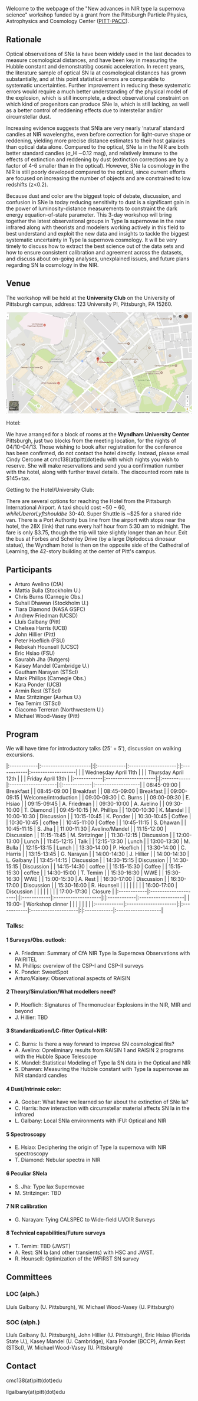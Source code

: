 Welcome to the webpage of the "New advances in NIR type Ia supernova science" workshop funded by a grant from the Pittsburgh Particle Physics, Astrophysics and Cosmology Center ([PITT-PACC](http://www.physicsandastronomy.pitt.edu/pittpacc)).

## Rationale

Optical observations of SNe Ia have been widely used in the last decades to measure cosmological distances, and have been key in measuring the Hubble constant and demonstratibg cosmic acceleration. In recent years, the literature sample of optical SN Ia at cosmological distances has grown substantially, and at this point statistical errors are comparable to systematic uncertainties. Further improvement in reducing these systematic errors would require a much better understanding of the physical model of the explosion, which is still incomplete, a direct observational constraint on which kind of progenitors can produce SNe Ia, which is still lacking, as well as a better control of reddening effects due to interstellar and/or circumstellar dust.

Increasing evidence suggests that SNIa are very nearly ‘natural’ standard candles at NIR wavelengths, even before correction for light-curve shape or reddening, yielding more precise distance estimates to their host galaxies than optical data alone. Compared to the optical, SNe Ia in the NIR are both better standard candles (σ_H ∼0.12 mag), and relatively immune to the effects of extinction and reddening by dust (extinction corrections are by a factor of 4-6 smaller than in the optical). However, SNe Ia cosmology in the NIR is still poorly developed compared to the optical, since current efforts are focused on increasing the number of objects and are constrained to low redshifts (z<0.2).

Because dust and color are the biggest topic of debate, discussion, and confusion in SNe Ia today reducing sensitivity to dust is a significant gain in the power of luminosity-distance measurements to constraint the dark energy equation-of-state parameter. This 3-day workshop will bring together the latest observational groups in Type Ia supernovae in the near infrared along with theorists and modelers working actively in this field to best understand and exploit the new data and insights to tackle the biggest systematic
uncertainty in Type Ia supernova cosmology. It will be very timely to discuss how to extract the best science out of the data sets and how to ensure consistent calibration and agreement across the datasets, and discuss about on-going analyses, unexplained issues, and future plans regarding SN Ia cosmology in the NIR.

## Venue

The workshop will be held at the **University Club** on the University of Pittsburgh campus, address: 123 University Pl, Pittsburgh, PA 15260. 

[![](https://raw.githubusercontent.com/snianir/webpage/master/map.png)](https://www.google.com/maps/place/123+University+Pl,+Pittsburgh,+PA+15213/@40.4441628,-79.9567206,16.79z/data=!4m13!1m7!3m6!1s0x8834f22915b10c2f:0x4034aeb788d64a44!2s123+University+Pl,+Pittsburgh,+PA+15213!3b1!8m2!3d40.444211!4d-79.9568323!3m4!1s0x8834f22915b10c2f:0x4034aeb788d64a44!8m2!3d40.444211!4d-79.9568323?hl=en)

Hotel:

We have arranged for a block of rooms at the **Wyndham University Center** Pittsburgh, just two blocks from the meeting location, for the nights of 04/10-04/13.  Those wishing to book after registration for the conference has been confirmed, do not contact the hotel directly. Instead, please email Cindy Cercone at cmc138(at)pitt(dot)edu with which nights you wish to reserve. She will make reservations and send you a confirmation number with the hotel, along with further travel details.  The discounted room rate is $145+tax.

Getting to the Hotel/University Club:

There are several options for reaching the Hotel from the Pittsburgh International Airport.  A taxi should cost ~$50-60, while Uber or Lyft should be ~$30-40.  Super Shuttle is ~$25 for a shared ride van.  There is a Port Authority bus line from the airport with stops near the hotel, the 28X (link) that runs every half hour from 5:30 am to midnight.  The fare is only $3.75, though the trip will take slightly longer than an hour. Exit the bus at Forbes and Schenley Drive (by a large Diplodocus dinosaur statue), the Wyndham hotel is then on the opposite side of the Cathedral of Learning, the 42-story building at the center of Pitt's campus.


## Participants

- Arturo Avelino (CfA)
- Mattia Bulla (Stockholm U.)
- Chris Burns (Carnegie Obs.)
- Suhail Dhawan (Stockholm U.)
- Tiara Diamond (NASA GSFC)
- Andrew Friedman (UCSD)
- Lluís Galbany (Pitt)
- Chelsea Harris (UCB)
- John Hillier (Pitt)
- Peter Hoeflich (FSU)
- Rebekah Hounsell (UCSC)
- Eric Hsiao (FSU)
- Saurabh Jha (Rutgers)
- Kaisey Mandel (Cambridge U.)
- Gautham Narayan (STScI)
- Mark Phillips (Carnegie Obs.)
- Kara Ponder (UCB)
- Armin Rest (STScI)
- Max Stritzinger (Aarhus U.)
- Tea Temim (STScI)
- Giacomo Terreran (Northwestern U.)
- Michael Wood-Vasey (Pitt)


## Program

We will have time for introductory talks (25' + 5'), discussion on walking excursions. 

|:------------|:---------------------|:|:------------|:--------------------|:|:------------|:-------------------|
|             | Wednesday April 11th | |             | Thursday April 12th | |             | Friday  April 13th |
|:------------|:---------------------|:|:------------|:--------------------|:|:------------|:-------------------|
| 08:45-09:00 | Breakfast            | | 08:45-09:00 | Breakfast           | | 08:45-09:00 | Breakfast          |
| 09:00-09:15 | Welcome/introduction | | 09:00-09:30 | C. Burns            | | 09:00-09:30 | E. Hsiao           |
| 09:15-09:45 | A. Friedman          | | 09:30-10:00 | A. Avelino          | | 09:30-10:00 | T. Diamond         |
| 09:45-10:15 | M. Phillips          | | 10:00-10:30 | K. Mandel           | | 10:00-10:30 | Discussion         |
| 10:15-10:45 | K. Ponder            | | 10:30-10:45 | Coffee              | | 10:30-10:45 | coffee             |
| 10:45-11:00 | Coffee               | | 10:45-11:15 | S. Dhawan           | | 10:45-11:15 | S. Jha             |
| 11:00-11:30 | Avelino/Mandel       | | 11:15-12:00 | Discussion          | | 11:15-11:45 | M. Stritzinger     |
| 11:30-12:15 | Discussion           | | 12:00-13:00 | Lunch               | | 11:45-12:15 | Talk               |
| 12:15-13:30 | Lunch                | | 13:00-13:30 | M. Bulla            | | 12:15-13:15 | Lunch              |
| 13:30-14:00 | P. Hoeflich          | | 13:30-14:00 | C. Harris           | | 13:15-13:45 | G. Narayan         |
| 14:00-14:30 | J. Hillier           | | 14:00-14:30 | L. Galbany          | | 13:45-14:15 | Discussion         |
| 14:30-15:15 | Discussion           | | 14:30-15:15 | Discussion          | | 14:15-14:30 | coffee             |
| 15:15-15:30 | Coffee               | | 15:15-15:30 | coffee              | | 14:30-15:00 | T. Temim           |
| 15:30-16:30 | WWE                  | | 15:30-16:30 | WWE                 | | 15:00-15:30 | A. Rest            |
| 16:30-17:00 | Discussion           | | 16:30-17:00 | Discussion          | | 15:30-16:00 | R. Hounsell        |
|             |                      | |             |                     | | 16:00-17:00 | Discussion         |
|             |                      | |             |                     | | 17:00-17:30 | Closure            |
|:------------|:---------------------|:|:------------|:--------------------|:|:------------|:-------------------|
| 19:00-      | Workshop dinner      | |             |                     | |             |                    |
|:------------|:---------------------|:|:------------|:--------------------|:|:------------|:-------------------|

### Talks:

#### 1 Surveys/Obs. outlook: 

- A. Friedman: Summary of CfA NIR Type Ia Supernova Observations with PAIRITEL
- M. Phillips: overview of the CSP-I and CSP-II surveys
- K. Ponder: SweetSpot
- Arturo/Kaisey: Observational aspects of RAISIN

#### 2 Theory/Simulation/What modellers need?

- P. Hoeflich: Signatures of Thermonuclear Explosions in the NIR, MIR and beyond
- J. Hillier: TBD

#### 3 Standardization/LC-fitter Optical+NIR:

- C. Burns: Is there a way forward to improve SN cosmological fits?
- A. Avelino: Opreliminary results from RAISIN 1 and RAISIN 2 programs with the Hubble Space Telescope
- K. Mandel: Statistical Modeling of Type Ia SN data in the Optical and NIR
- S. Dhawan: Measuring the Hubble constant with Type Ia supernovae as NIR standard candles

#### 4 Dust/Intrinsic color: 

- A. Goobar: What have we learned so far about the extinction of SNe Ia?
- C. Harris: how interaction with circumstellar material affects SN Ia in the infrared
- L. Galbany: Local SNIa environments with IFU: Optical and NIR

#### 5 Spectroscopy

- E. Hsiao: Deciphering the origin of Type Ia supernova with NIR spectroscopy
- T. Diamond: Nebular spectra in NIR

#### 6 Peculiar SNeIa

- S. Jha: Type Iax Supernovae
- M. Stritzinger: TBD

#### 7 NIR calibration

- G. Narayan: Tying CALSPEC to Wide-field UVOIR Surveys

#### 8 Technical capabilities/Future surveys

- T. Temim: TBD (JWST)
- A. Rest: SN Ia (and other transients) with HSC and JWST.
- R. Hounsell: Optimization of the WFIRST SN survey

## Committees

### LOC (alph.)

Lluís Galbany (U. Pittsburgh), W. Michael Wood-Vasey (U. Pittsburgh)

### SOC (alph.)

Lluís Galbany (U. Pittsburgh), John Hillier (U. Pittsburgh), Eric Hsiao (Florida State U.), Kasey Mandel (U. Cambridge), Kara Ponder (BCCP), Armin Rest (STScI), W. Michael Wood-Vasey (U. Pittsburgh)

## Contact

cmc138(at)pitt(dot)edu

llgalbany(at)pitt(dot)edu

